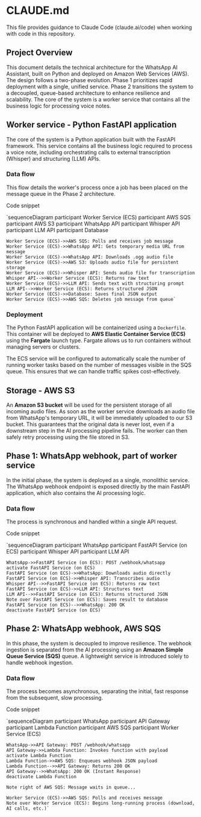 # CLAUDE.md

This file provides guidance to Claude Code (claude.ai/code) when working with code in this repository.

## Project Overview

This document details the technical architecture for the WhatsApp AI Assistant, built on Python and deployed on Amazon Web Services (AWS). The design follows a two-phase evolution. Phase 1 prioritizes rapid deployment with a single, unified service. Phase 2 transitions the system to a decoupled, queue-based architecture to enhance resilience and scalability. The core of the system is a worker service that contains all the business logic for processing voice notes.

## **Worker service - Python FastAPI application**

The core of the system is a Python application built with the FastAPI framework. This service contains all the business logic required to process a voice note, including orchestrating calls to external transcription (Whisper) and structuring (LLM) APIs.

### **Data flow**

This flow details the worker's process once a job has been placed on the message queue in the Phase 2 architecture.

Code snippet

`sequenceDiagram
    participant Worker Service (ECS)
    participant AWS SQS
    participant AWS S3
    participant WhatsApp API
    participant Whisper API
    participant LLM API
    participant Database

    Worker Service (ECS)->>AWS SQS: Polls and receives job message
    Worker Service (ECS)->>WhatsApp API: Gets temporary media URL from message
    Worker Service (ECS)->>WhatsApp API: Downloads .ogg audio file
    Worker Service (ECS)->>AWS S3: Uploads audio file for persistent storage
    Worker Service (ECS)->>Whisper API: Sends audio file for transcription
    Whisper API-->>Worker Service (ECS): Returns raw text
    Worker Service (ECS)->>LLM API: Sends text with structuring prompt
    LLM API-->>Worker Service (ECS): Returns structured JSON
    Worker Service (ECS)->>Database: Saves final JSON output
    Worker Service (ECS)->>AWS SQS: Deletes job message from queue`

### **Deployment**

The Python FastAPI application will be containerized using a `Dockerfile`. This container will be deployed to **AWS Elastic Container Service (ECS)** using the **Fargate** launch type. Fargate allows us to run containers without managing servers or clusters.

The ECS service will be configured to automatically scale the number of running worker tasks based on the number of messages visible in the SQS queue. This ensures that we can handle traffic spikes cost-effectively.

## **Storage - AWS S3**

An **Amazon S3 bucket** will be used for the persistent storage of all incoming audio files. As soon as the worker service downloads an audio file from WhatsApp's temporary URL, it will be immediately uploaded to our S3 bucket. This guarantees that the original data is never lost, even if a downstream step in the AI processing pipeline fails. The worker can then safely retry processing using the file stored in S3.

## **Phase 1: WhatsApp webhook, part of worker service**

In the initial phase, the system is deployed as a single, monolithic service. The WhatsApp webhook endpoint is exposed directly by the main FastAPI application, which also contains the AI processing logic.

### **Data flow**

The process is synchronous and handled within a single API request.

Code snippet

`sequenceDiagram
    participant WhatsApp
    participant FastAPI Service (on ECS)
    participant Whisper API
    participant LLM API

    WhatsApp->>FastAPI Service (on ECS): POST /webhook/whatsapp
    activate FastAPI Service (on ECS)
    FastAPI Service (on ECS)->>WhatsApp: Downloads audio directly
    FastAPI Service (on ECS)->>Whisper API: Transcribes audio
    Whisper API-->>FastAPI Service (on ECS): Returns raw text
    FastAPI Service (on ECS)->>LLM API: Structures text
    LLM API-->>FastAPI Service (on ECS): Returns structured JSON
    Note over FastAPI Service (on ECS): Saves result to database
    FastAPI Service (on ECS)-->>WhatsApp: 200 OK
    deactivate FastAPI Service (on ECS)`

## **Phase 2: WhatsApp webhook, AWS SQS**

In this phase, the system is decoupled to improve resilience. The webhook ingestion is separated from the AI processing using an **Amazon Simple Queue Service (SQS)** queue. A lightweight service is introduced solely to handle webhook ingestion.

### **Data flow**

The process becomes asynchronous, separating the initial, fast response from the subsequent, slow processing.

Code snippet

`sequenceDiagram
    participant WhatsApp
    participant API Gateway
    participant Lambda Function
    participant AWS SQS
    participant Worker Service (ECS)

    WhatsApp->>API Gateway: POST /webhook/whatsapp
    API Gateway->>Lambda Function: Invokes function with payload
    activate Lambda Function
    Lambda Function->>AWS SQS: Enqueues webhook JSON payload
    Lambda Function-->>API Gateway: Returns 200 OK
    API Gateway-->>WhatsApp: 200 OK (Instant Response)
    deactivate Lambda Function

    Note right of AWS SQS: Message waits in queue...

    Worker Service (ECS)->>AWS SQS: Polls and receives message
    Note over Worker Service (ECS): Begins long-running process (download, AI calls, etc.)`
